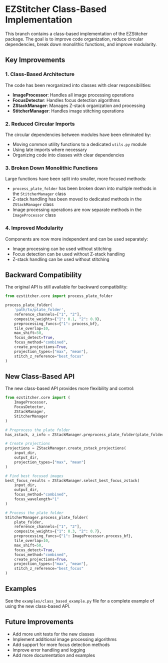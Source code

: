 # EZStitcher Class-Based Implementation

This branch contains a class-based implementation of the EZStitcher package. The goal is to improve code organization, reduce circular dependencies, break down monolithic functions, and improve modularity.

## Key Improvements

### 1. Class-Based Architecture

The code has been reorganized into classes with clear responsibilities:

- **ImageProcessor**: Handles all image processing operations
- **FocusDetector**: Handles focus detection algorithms
- **ZStackManager**: Manages Z-stack organization and processing
- **StitcherManager**: Handles image stitching operations

### 2. Reduced Circular Imports

The circular dependencies between modules have been eliminated by:

- Moving common utility functions to a dedicated `utils.py` module
- Using late imports where necessary
- Organizing code into classes with clear dependencies

### 3. Broken Down Monolithic Functions

Large functions have been split into smaller, more focused methods:

- `process_plate_folder` has been broken down into multiple methods in the `StitcherManager` class
- Z-stack handling has been moved to dedicated methods in the `ZStackManager` class
- Image processing operations are now separate methods in the `ImageProcessor` class

### 4. Improved Modularity

Components are now more independent and can be used separately:

- Image processing can be used without stitching
- Focus detection can be used without Z-stack handling
- Z-stack handling can be used without stitching

## Backward Compatibility

The original API is still available for backward compatibility:

```python
from ezstitcher.core import process_plate_folder

process_plate_folder(
    'path/to/plate_folder',
    reference_channels=["1", "2"],
    composite_weights={"1": 0.1, "2": 0.9},
    preprocessing_funcs={"1": process_bf},
    tile_overlap=10,
    max_shift=50,
    focus_detect=True,
    focus_method="combined",
    create_projections=True,
    projection_types=["max", "mean"],
    stitch_z_reference="best_focus"
)
```

## New Class-Based API

The new class-based API provides more flexibility and control:

```python
from ezstitcher.core import (
    ImageProcessor,
    FocusDetector,
    ZStackManager,
    StitcherManager
)

# Preprocess the plate folder
has_zstack, z_info = ZStackManager.preprocess_plate_folder(plate_folder)

# Create projections
projections = ZStackManager.create_zstack_projections(
    input_dir,
    output_dir,
    projection_types=["max", "mean"]
)

# Find best focused images
best_focus_results = ZStackManager.select_best_focus_zstack(
    input_dir,
    output_dir,
    focus_method="combined",
    focus_wavelength="1"
)

# Process the plate folder
StitcherManager.process_plate_folder(
    plate_folder,
    reference_channels=["1", "2"],
    composite_weights={"1": 0.3, "2": 0.7},
    preprocessing_funcs={"1": ImageProcessor.process_bf},
    tile_overlap=10,
    max_shift=50,
    focus_detect=True,
    focus_method="combined",
    create_projections=True,
    projection_types=["max", "mean"],
    stitch_z_reference="best_focus"
)
```

## Examples

See the `examples/class_based_example.py` file for a complete example of using the new class-based API.

## Future Improvements

- Add more unit tests for the new classes
- Implement additional image processing algorithms
- Add support for more focus detection methods
- Improve error handling and logging
- Add more documentation and examples
